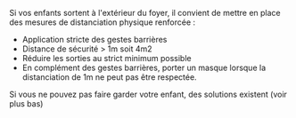 Si vos enfants sortent à l'extérieur du foyer, il convient de mettre en place des mesures de distanciation physique renforcée :

* Application stricte des gestes barrières
* Distance de sécurité > 1m soit 4m2
* Réduire les sorties au strict minimum possible
* En complément des gestes barrières, porter un masque lorsque la distanciation de 1m ne peut pas être respectée.

Si vous ne pouvez pas faire garder votre enfant, des solutions existent (voir plus bas)
